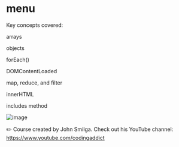 # menu

Key concepts covered:

arrays

objects

forEach()

DOMContentLoaded

map, reduce, and filter

innerHTML

includes method

![image](https://user-images.githubusercontent.com/33463623/166471996-227d6f8d-935b-426e-a7ef-ea5cf1c04845.png)

✏️ Course created by John Smilga. Check out his YouTube channel: https://www.youtube.com/codingaddict
